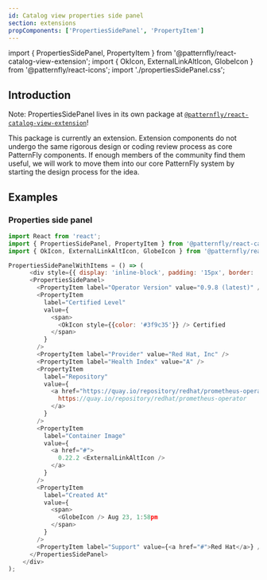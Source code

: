 ```yaml
---
id: Catalog view properties side panel
section: extensions
propComponents: ['PropertiesSidePanel', 'PropertyItem']
---
```


import { PropertiesSidePanel, PropertyItem } from '@patternfly/react-catalog-view-extension';
import { OkIcon, ExternalLinkAltIcon, GlobeIcon } from '@patternfly/react-icons';
import './propertiesSidePanel.css';

## Introduction
Note: PropertiesSidePanel lives in its own package at [`@patternfly/react-catalog-view-extension`](https://www.npmjs.com/package/@patternfly/react-catalog-view-extension)!

This package is currently an extension. Extension components do not undergo the same rigorous design or coding review process as core PatternFly components. If enough members of the community find them useful, we will work to move them into our core PatternFly system by starting the design process for the idea.


## Examples

### Properties side panel
```js
import React from 'react';
import { PropertiesSidePanel, PropertyItem } from '@patternfly/react-catalog-view-extension';
import { OkIcon, ExternalLinkAltIcon, GlobeIcon } from '@patternfly/react-icons';

PropertiesSidePanelWithItems = () => (
      <div style={{ display: 'inline-block', padding: '15px', border: '1px solid grey' }}>
      <PropertiesSidePanel>
        <PropertyItem label="Operator Version" value="0.9.8 (latest)" />
        <PropertyItem
          label="Certified Level"
          value={
            <span>
              <OkIcon style={{color: '#3f9c35'}} /> Certified
            </span>
          }
        />
        <PropertyItem label="Provider" value="Red Hat, Inc" />
        <PropertyItem label="Health Index" value="A" />
        <PropertyItem
          label="Repository"
          value={
            <a href="https://quay.io/repository/redhat/prometheus-operator">
              https://quay.io/repository/redhat/prometheus-operator
            </a>
          }
        />
        <PropertyItem
          label="Container Image"
          value={
            <a href="#">
              0.22.2 <ExternalLinkAltIcon />
            </a>
          }
        />
        <PropertyItem
          label="Created At"
          value={
            <span>
              <GlobeIcon /> Aug 23, 1:58pm
            </span>
          }
        />
        <PropertyItem label="Support" value={<a href="#">Red Hat</a>} />
      </PropertiesSidePanel>
    </div>
);
```
